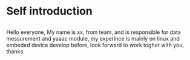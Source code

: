 # Self introduction
## 
  Hello everyone, My name is xx, from  team, and is responsible for data messurement and yaaac module, 
  my experince is mainly on linux and embeded device develop before, look forward to work togher with you, thanks.
